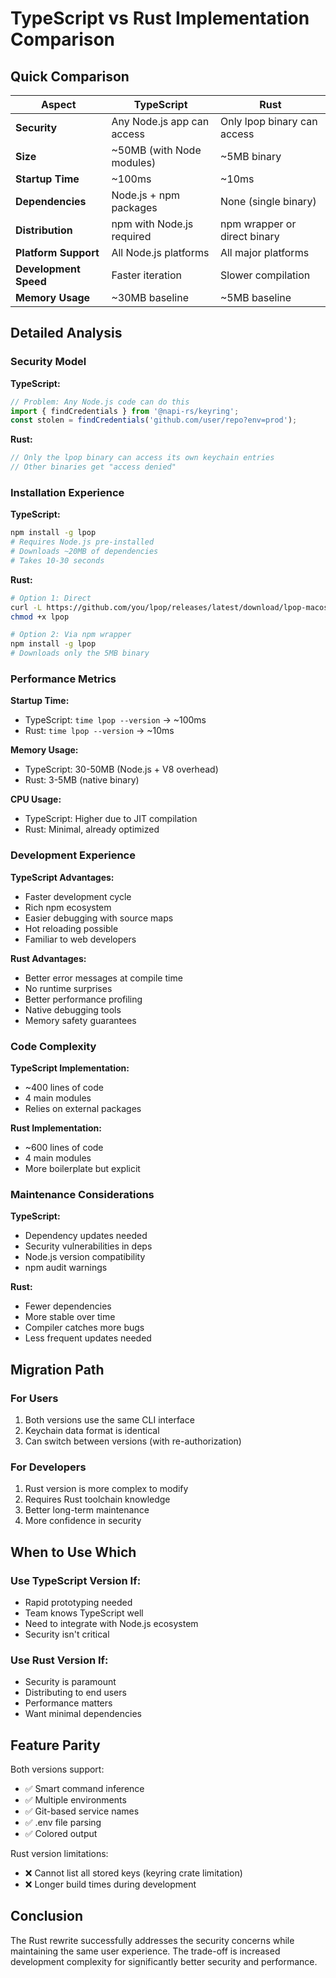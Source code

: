 # TypeScript vs Rust Implementation Comparison

## Quick Comparison

| Aspect | TypeScript | Rust |
|--------|------------|------|
| **Security** | Any Node.js app can access | Only lpop binary can access |
| **Size** | ~50MB (with Node modules) | ~5MB binary |
| **Startup Time** | ~100ms | ~10ms |
| **Dependencies** | Node.js + npm packages | None (single binary) |
| **Distribution** | npm with Node.js required | npm wrapper or direct binary |
| **Platform Support** | All Node.js platforms | All major platforms |
| **Development Speed** | Faster iteration | Slower compilation |
| **Memory Usage** | ~30MB baseline | ~5MB baseline |

## Detailed Analysis

### Security Model

**TypeScript:**
```typescript
// Problem: Any Node.js code can do this
import { findCredentials } from '@napi-rs/keyring';
const stolen = findCredentials('github.com/user/repo?env=prod');
```

**Rust:**
```rust
// Only the lpop binary can access its own keychain entries
// Other binaries get "access denied"
```

### Installation Experience

**TypeScript:**
```bash
npm install -g lpop
# Requires Node.js pre-installed
# Downloads ~20MB of dependencies
# Takes 10-30 seconds
```

**Rust:**
```bash
# Option 1: Direct
curl -L https://github.com/you/lpop/releases/latest/download/lpop-macos -o lpop
chmod +x lpop

# Option 2: Via npm wrapper
npm install -g lpop
# Downloads only the 5MB binary
```

### Performance Metrics

**Startup Time:**
- TypeScript: `time lpop --version` → ~100ms
- Rust: `time lpop --version` → ~10ms

**Memory Usage:**
- TypeScript: 30-50MB (Node.js + V8 overhead)
- Rust: 3-5MB (native binary)

**CPU Usage:**
- TypeScript: Higher due to JIT compilation
- Rust: Minimal, already optimized

### Development Experience

**TypeScript Advantages:**
- Faster development cycle
- Rich npm ecosystem
- Easier debugging with source maps
- Hot reloading possible
- Familiar to web developers

**Rust Advantages:**
- Better error messages at compile time
- No runtime surprises
- Better performance profiling
- Native debugging tools
- Memory safety guarantees

### Code Complexity

**TypeScript Implementation:**
- ~400 lines of code
- 4 main modules
- Relies on external packages

**Rust Implementation:**
- ~600 lines of code
- 4 main modules
- More boilerplate but explicit

### Maintenance Considerations

**TypeScript:**
- Dependency updates needed
- Security vulnerabilities in deps
- Node.js version compatibility
- npm audit warnings

**Rust:**
- Fewer dependencies
- More stable over time
- Compiler catches more bugs
- Less frequent updates needed

## Migration Path

### For Users
1. Both versions use the same CLI interface
2. Keychain data format is identical
3. Can switch between versions (with re-authorization)

### For Developers
1. Rust version is more complex to modify
2. Requires Rust toolchain knowledge
3. Better long-term maintenance
4. More confidence in security

## When to Use Which

### Use TypeScript Version If:
- Rapid prototyping needed
- Team knows TypeScript well
- Need to integrate with Node.js ecosystem
- Security isn't critical

### Use Rust Version If:
- Security is paramount
- Distributing to end users
- Performance matters
- Want minimal dependencies

## Feature Parity

Both versions support:
- ✅ Smart command inference
- ✅ Multiple environments
- ✅ Git-based service names
- ✅ .env file parsing
- ✅ Colored output

Rust version limitations:
- ❌ Cannot list all stored keys (keyring crate limitation)
- ❌ Longer build times during development

## Conclusion

The Rust rewrite successfully addresses the security concerns while maintaining the same user experience. The trade-off is increased development complexity for significantly better security and performance.